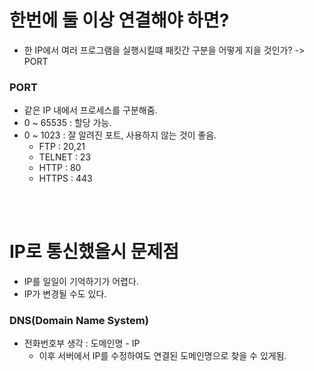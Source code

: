 # 한번에 둘 이상 연결해야 하면?

- 한 IP에서 여러 프로그램을 실행시킬떄 패킷간 구분을 어떻게 지을 것인가? -> PORT



### PORT
- 같은 IP 내에서 프로세스를 구분해줌.
- 0 ~ 65535 : 할당 가능.
- 0 ~ 1023 : 잘 알려진 포트, 사용하지 않는 것이 좋음.
  - FTP : 20,21
  - TELNET : 23
  - HTTP : 80
  - HTTPS : 443


<br></br>


# IP로 통신했을시 문제점
- IP를 일일이 기억하기가 어렵다.
- IP가 변경될 수도 있다.


### DNS(Domain Name System)
- 전화번호부 생각 : 도메인명 - IP
  - 이후 서버에서 IP를 수정하여도 연결된 도메인명으로 찾을 수 있게됨.




